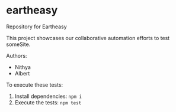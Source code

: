 # eartheasy
Repository for Eartheasy

This project showcases our collaborative automation efforts to test
someSite.

Authors:

- Nithya
- Albert


To execute these tests:

1. Install dependencies: `npm i`
1. Execute the tests: `npm test`
